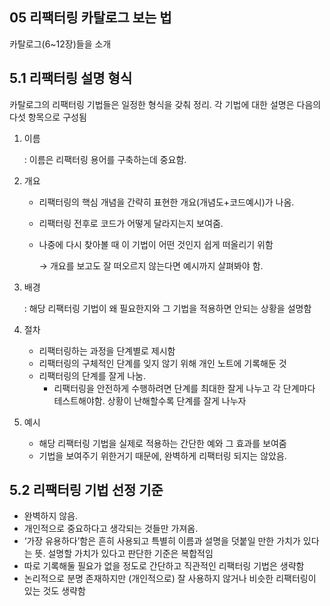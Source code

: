 ## 05 리팩터링 카탈로그 보는 법

카탈로그(6~12장)들을 소개

## 5.1 리팩터링 설명 형식

카탈로그의 리팩터링 기법들은 일정한 형식을 갖춰 정리. 각 기법에 대한 설명은 다음의 다섯 항목으로 구성됨

1. 이름

   : 이름은 리팩터링 용어를 구축하는데 중요함.

2. 개요
    - 리팩터링의 핵심 개념을 간략히 표현한 개요(개념도+코드예시)가 나옴.
    - 리팩터링 전후로 코드가 어떻게 달라지는지 보여줌.
    - 나중에 다시 찾아볼 때 이 기법이 어떤 것인지 쉽게 떠올리기 위함

      → 개요를 보고도 잘 떠오르지 않는다면 예시까지 살펴봐야 함.

3. 배경

   : 해당 리팩터링 기법이 왜 필요한지와 그 기법을 적용하면 안되는 상황을 설명함

4. 절차
    - 리팩터링하는 과정을 단계별로 제시함
    - 리팩터링의 구체적인 단계를 잊지 않기 위해 개인 노트에 기록해둔 것
    - 리팩터링의 단계를 잘게 나눔.
        - 리팩터링을 안전하게 수행하려면 단계를 최대한 잘게 나누고 각 단계마다 테스트해야함. 상황이 난해할수록 단계를 잘게 나누자
5. 예시
    - 해당 리팩터링 기법을 실제로 적용하는 간단한 예와 그 효과를 보여줌
    - 기법을 보여주기 위한거기 때문에, 완벽하게 리팩터링 되지는 않았음.

## 5.2 리팩터링 기법 선정 기준

- 완벽하지 않음.
- 개인적으로 중요하다고 생각되는 것들만 가져옴.
- ‘가장 유용하다’함은 흔히 사용되고 특별히 이름과 설명을 덧붙일 만한 가치가 있다는 뜻. 설명할 가치가 있다고 판단한 기준은 복합적임
- 따로 기록해둘 필요가 없을 정도로 간단하고 직관적인 리팩터링 기법은 생략함
- 논리적으로 분명 존재하지만 (개인적으로) 잘 사용하지 않거나 비슷한 리팩터링이 있는 것도 생략함